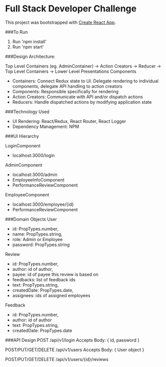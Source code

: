 # Full Stack Developer Challenge

This project was bootstrapped with [Create React App](https://github.com/facebookincubator/create-react-app).

###To Run
1. Run 'npm install'
2. Run 'npm start'

###Design Architecture:

Top Level Containers (eg. AdminContainer) -> Action Creators -> Reducer -> Top Level Containers -> Lower Level Presentations Components

* Containers: Connect Redux state to UI.  Delegate rendering to individual components, delegate API handling to action creators
* Components: Responsible specifically for rendering
* Action Creators: Communicate with API and/or dispatch actions
* Reducers: Handle dispatched actions by modifying application state

###Technology Used

* UI Rendering: React/Redux, React Router, React Logger
* Dependency Management: NPM

###UI Hierarchy

LoginComponent
* localhost:3000/login

AdminComponent
* localhost:3000/admin
* EmployeeInfoComponent
* PerformanceReviewComponent

EmployeeComponent 
* localhost:3000/employee/{id}
* PerformanceReviewComponent

###Domain Objects
User
* id: PropTypes.number,
* name: PropTypes.string,
* role: Admin or Employee
* password: PropTypes.string

Review
* id: PropTypes.number,
* author: id of author,
* payee: id of payee this review is based on
* feedbacks: list of feedback ids
* text: PropTypes.string,
* createdDate: PropTypes.date,
* assignees: ids of assigned employees

Feedback
* id: PropTypes.number,
* author: id of author
* text: PropTypes.string,
* createdDate: PropTypes.date

###API Design
POST /api/v1/login
Accepts Body: { id, password }

POST/PUT/GET/DELETE
/api/v1/users
Accepts Body: { User object }

POST/PUT/GET/DELETE
/api/v1/users/{id}/reviews
